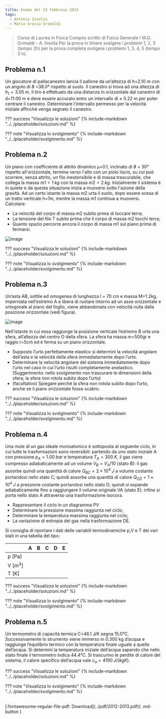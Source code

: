 ```yaml
---
title: Esame del 13 febbraio 2013
tags:
  - Antonio Insolia
  - Maria Grazia Grimaldi
---
```


>Corso di Laurea in Fisica
Compito scritto di Fisica Generale I
M.G. Grimaldi – A. Insolia
Per la prova in itinere svolgere i problemi 1, 2, 3 (tempo 2h)
per la prova completa svolgere i problemi 1, 3, 4, 5 (tempo 3 h).

## Problema n.1
Un giocatore di pallacanestro lancia il pallone da un’altezza di h=2.10 m con un angolo di ϑ =38.0° rispetto al suolo. Il canestro si trova ad una altezza di $h_1=3.05 \; m$. Il tiro è effettuato da una distanza in orizzontale dal canestro di d=11.00 m e deve essere accurato entro un intervallo di ± 0.22 m per poter centrare il canestro. Determinare l’intervallo permesso per la velocità iniziale affinché venga segnato il canestro.

??? success "Visualizza le soluzioni"
    {% include-markdown "../../placeholder/soluzioni.md" %}

??? note "Visualizza lo svolgimento"
    {% include-markdown "../../placeholder/svolgimento.md" %}

## Problema n.2
Un piano con coefficiente di attrito dinamico μ=0.1, inclinato di ϑ = 30° rispetto all'orizzontale, termina verso l'alto con un piolo liscio, su cui può scorrere, senza attrito, un filo inestensibile e di massa trascurabile, che collega la massa $m1=1 \; kg$ con la massa $m2=2 \; kg$. Inizialmente il sistema è in quiete e da questa situazione inizia a muoversi sotto l'azione della gravità. Ad un certo istante la massa m2 urta il suolo, dopo essere scesa di un tratto verticale h=1m, mentre la massa m1 continua a muoversi. Calcolare:

- La velocità del corpo di massa m2 subito prima di toccare terra;
- La tensione del filo T subito prima che il corpo di massa m2 tocchi terra;
- Quanto spazio percorre ancora il corpo di massa m1 sul piano prima di fermarsi.

![image](https://user-images.githubusercontent.com/77018886/153292468-4299be67-516d-415f-8b6f-646510d41224.png)

??? success "Visualizza le soluzioni"
    {% include-markdown "../../placeholder/soluzioni.md" %}

??? note "Visualizza lo svolgimento"
    {% include-markdown "../../placeholder/svolgimento.md" %}

## Problema n.3
Un’asta AB, sottile ed omogenea di lunghezza l = 70 cm e massa M=1.2kg, imperniata nell’estremo A e libera di ruotare intorno ad un asse orizzontale e ortogonale al piano del foglio, viene abbandonata con velocità nulla dalla posizione orizzontale (vedi figura). 

![image](https://user-images.githubusercontent.com/77018886/153292512-f7bd0cce-f625-4d7c-a4a1-8840dc32eb7b.png)

Nell’istante in cui essa raggiunge la posizione verticale l’estremo B urta una sfera, all’altezza del centro O della sfera. La sfera ha massa m=500gr e raggio r=5cm ed è ferma su un piano orizzontale.

- Supposto l’urto perfettamente elastico si determini la velocità angolare dell’asta e la velocità della sfera immediatamente dopo l’urto.
- Determinare la velocità angolare del sistema immediatamente dopo l’urto nel caso in cui l’urto risulti completamente anelastico. (Suggerimento: nello svolgimento non trascurare le dimensioni della sfera; la sfera non rotola subito dopo l’urto)
- (facoltativo) Spiegare perché la sfera non rotola subito dopo l’urto, anche se il piano orizzontale fosse scabro.

??? success "Visualizza le soluzioni"
    {% include-markdown "../../placeholder/soluzioni.md" %}

??? note "Visualizza lo svolgimento"
    {% include-markdown "../../placeholder/svolgimento.md" %}

## Problema n.4
Una mole di un gas ideale monoatomico è sottoposta al seguente ciclo, in cui tutte le trasformazioni sono reversibili: partendo da uno stato iniziale A con pressione $p_A=1.00 \; bar$ e temperatura $T_A=300 \; K$, il gas viene compresso adiabaticamente ad un volume $V_B=V_A/10$ (stato B): il gas assorbe quindi una quantità di calore $Q_{BC}=2 × 10^4 \; J$ a volume costante portandosi nello stato C; quindi assorbe una quantità di calore $Q_{CD}=1 × 10^4 \; J$ a pressione costante portandosi nello stato D; quindi si espande adiabaticamente fino a raggiungere il volume originale VA (stato E); infine si porta nello stato A attraverso una trasformazione isocora.

- Rappresentare il ciclo in un diagramma PV
- Determinare la pressione massima raggiunta nel ciclo;
- Determinare la temperatura massima raggiunta nel ciclo;
- La variazione di entropia del gas nella trasformazione DE.

Si consiglia di riportare i dati delle variabili termodinamiche p,V e T dei vari stati in una tabella del tipo:

|           | A | B | C | D | E |
|-----------|---|---|---|---|---|
| p [Pa]    |   |   |   |   |   |
| V [$m^3$] |   |   |   |   |   |
| T [K]     |   |   |   |   |   |

??? success "Visualizza le soluzioni"
    {% include-markdown "../../placeholder/soluzioni.md" %}

??? note "Visualizza lo svolgimento"
    {% include-markdown "../../placeholder/svolgimento.md" %}

## Problema n.5
Un termometro di capacità termica C=46.1 J/K segna 15.0°C. Successivamente lo strumento viene immerso in 0.300 kg d’acqua e raggiunge l’equilibrio termico con la temperatura finale uguale a quella dell’acqua. Si determini la temperatura iniziale dell’acqua sapendo che nello stato finale il termometro indica 44.4°C. Si trascurino le perdite di calore del sistema, il calore specifico dell’acqua vale $c_a=4190 \; J/(kg K)$.

??? success "Visualizza le soluzioni"
    {% include-markdown "../../placeholder/soluzioni.md" %}

??? note "Visualizza lo svolgimento"
    {% include-markdown "../../placeholder/svolgimento.md" %}

<br>
[:fontawesome-regular-file-pdf: Download](../pdf/2012-2013.pdf){ .md-button }
